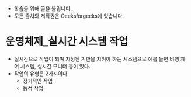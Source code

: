 - 학습을 위해 글을 올립니다.
- 모든 출처와 저작권은 Geeksforgeeks에 있습니다.

[^출처]: https://www.geeksforgeeks.org/



# 운영체제_실시간 시스템 작업

- 실시간으로 작업이 되며 지정된 기한을 지켜야 하는 시스템으로 예를 들면 비행 제어 시스템, 실시간 모니터 등이 있다.
- 작업의 유형은 2가지이다.
  - 정기적인 작업
  - 동적 작업
